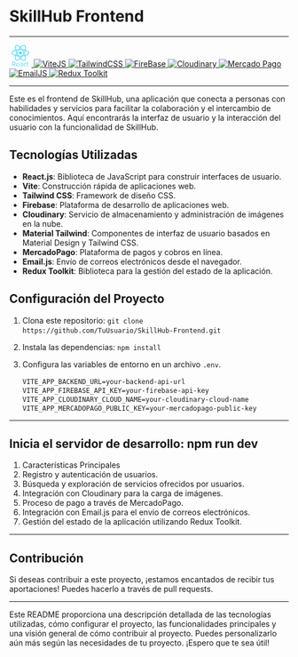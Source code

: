 # SkillHub Frontend
-------------------
<p align="left"> 

<a href="https://reactjs.org/" target="_blank" rel="noreferrer"> 
<img src="https://raw.githubusercontent.com/devicons/devicon/master/icons/react/react-original-wordmark.svg" 
alt="ReactJS" width="40" height="40"/> </a> 

<a href="https://vitejs.dev/" target="_blank" rel="noreferrer"> 
<img src="https://cdn.worldvectorlogo.com/logos/vitejs.svg" 
alt="ViteJS" width="40" height="40"/> </a>

<a href="https://tailwindcss.com/" target="_blank" rel="noreferrer"> 
<img src="https://cdn.worldvectorlogo.com/logos/tailwind-css-2.svg" 
alt="TailwindCSS" width="40" height="40"/> </a>

<a href="https://firebase.google.com/" target="_blank" rel="noreferrer"> 
<img src="https://www.vectorlogo.zone/logos/firebase/firebase-icon.svg" 
alt="FireBase" width="40" height="40"/> </a>

<a href="https://cloudinary.com/" target="_blank" rel="noreferrer"> 
<img src="https://cdn.worldvectorlogo.com/logos/cloudinary-2.svg" 
alt="Cloudinary" width="40" height="40"/> </a> 
   
<a href="https://www.mercadopago.com/" target="_blank" rel="noreferrer"> 
<img src="https://seeklogo.com/images/M/mercadopago-logo-FC9BA7420E-seeklogo.com.png" 
alt="Mercado Pago" width="100" height="auto"/> </a>

<a href="https://www.emailjs.com/" target="_blank" rel="noreferrer"> 
<img src="https://www.emailjs.com/logo.png" 
alt="EmailJS" width="40" height="40"/> </a>

<a href="https://redux-toolkit.js.org/" target="_blank" rel="noreferrer"> 
<img src="https://cdn.worldvectorlogo.com/logos/redux.svg" 
alt="Redux Toolkit" width="40" height="40"/> </a> 

</p>

----------------------
Este es el frontend de SkillHub, una aplicación que conecta a personas con habilidades y servicios para facilitar la colaboración y el intercambio de conocimientos. Aquí encontrarás la interfaz de usuario y la interacción del usuario con la funcionalidad de SkillHub.

## Tecnologías Utilizadas

- **React.js**: Biblioteca de JavaScript para construir interfaces de usuario.
- **Vite**: Construcción rápida de aplicaciones web.
- **Tailwind CSS**: Framework de diseño CSS.
- **Firebase**: Plataforma de desarrollo de aplicaciones web.
- **Cloudinary**: Servicio de almacenamiento y administración de imágenes en la nube.
- **Material Tailwind**: Componentes de interfaz de usuario basados en Material Design y Tailwind CSS.
- **MercadoPago**: Plataforma de pagos y cobros en línea.
- **Email.js**: Envío de correos electrónicos desde el navegador.
- **Redux Toolkit**: Biblioteca para la gestión del estado de la aplicación.

## Configuración del Proyecto

1. Clona este repositorio: `git clone https://github.com/TuUsuario/SkillHub-Frontend.git`
2. Instala las dependencias: `npm install`
3. Configura las variables de entorno en un archivo `.env`.

   ```env
   VITE_APP_BACKEND_URL=your-backend-api-url
   VITE_APP_FIREBASE_API_KEY=your-firebase-api-key
   VITE_APP_CLOUDINARY_CLOUD_NAME=your-cloudinary-cloud-name
   VITE_APP_MERCADOPAGO_PUBLIC_KEY=your-mercadopago-public-key
-----------------

## Inicia el servidor de desarrollo: npm run dev
1. Características Principales
2. Registro y autenticación de usuarios.
3. Búsqueda y exploración de servicios ofrecidos por usuarios.
4. Integración con Cloudinary para la carga de imágenes.
5. Proceso de pago a través de MercadoPago.
6. Integración con Email.js para el envío de correos electrónicos.
7. Gestión del estado de la aplicación utilizando Redux Toolkit.

----------
## Contribución
Si deseas contribuir a este proyecto, ¡estamos encantados de recibir tus aportaciones! Puedes hacerlo a través de pull requests.

---------
Este README proporciona una descripción detallada de las tecnologías utilizadas, cómo configurar el proyecto, las funcionalidades principales y una visión general de cómo contribuir al proyecto. Puedes personalizarlo aún más según las necesidades de tu proyecto. ¡Espero que te sea útil!
